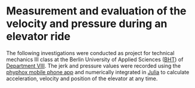 # Measurement and evaluation of the velocity and pressure during an elevator ride

The following investigations were conducted as project for technical mechanics III class at the Berlin University of Applied Sciences ([BHT](https://www.bht-berlin.de/)) of [Department VIII](https://www.bht-berlin.de/viii). The jerk and pressure values were recorded using the [phyphox mobile phone app](https://phyphox.org/) and numerically integrated in [Julia](https://julialang.org/) to calculate acceleration, velocity and position of the elevator at any time.
